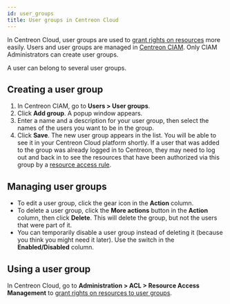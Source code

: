```yaml
---
id: user_groups
title: User groups in Centreon Cloud
---
```


In Centreon Cloud, user groups are used to [grant rights on resources](../administration/resource_access.md) more easily.
Users and user groups are managed in [Centreon CIAM](../ciam/ciam.md). Only CIAM Administrators can create user groups.

A user can belong to several user groups.

## Creating a user group

1. In Centreon CIAM, go to **Users > User groups**.
2. Click **Add group**. A popup window appears.
3. Enter a name and a description for your user group, then select the names of the users you want to be in the group.
4. Click **Save**. The new user group appears in the list. You will be able to see it in your Centreon Cloud platform shortly. If a user that was added to the group was already logged in to Centreon, they may need to log out and back in to see the resources that have been authorized via this group by a [resource access rule](../administration/resource_access.md).

## Managing user groups

* To edit a user group, click the gear icon in the **Action** column.
* To delete a user group, click the **More actions** button in the **Action** column, then click **Delete**. This will delete the group, but not the users that were part of it.
* You can temporarily disable a user group instead of deleting it (because you think you might need it later). Use the switch in the **Enabled/Disabled** column.

## Using a user group

In Centreon Cloud, go to **Administration > ACL > Resource Access Management** to [grant rights on resources to user groups](../administration/resource_access.md).
